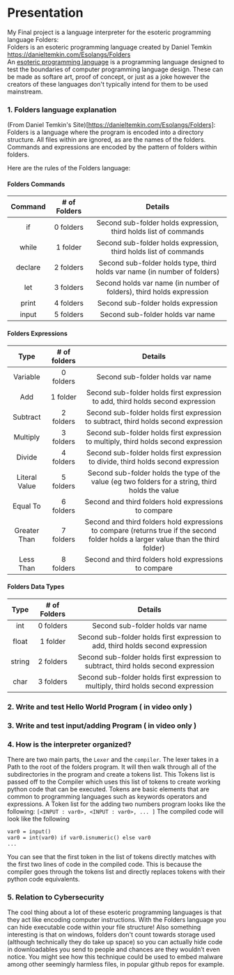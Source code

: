 # Presentation
My Final project is a language interpreter for the esoteric programming language Folders: \
Folders is an esoteric programming language created by Daniel Temkin https://danieltemkin.com/Esolangs/Folders \
An [esoteric programming language](https://en.wikipedia.org/wiki/Esoteric_programming_language) is a programming language designed to test the boundaries of computer programming language design. These can be made as softare art, proof of concept, or just as a joke however the creators of these languages don't typically intend for them to be used mainstream.

### 1. Folders language explanation
(From Daniel Temkin's Site)[https://danieltemkin.com/Esolangs/Folders]:
Folders is a language where the program is encoded into a directory structure. All files within are ignored, as are the names of the folders. Commands and expressions are encoded by the pattern of folders within folders. 

Here are the rules of the Folders language:
#### Folders Commands
| Command | # of Folders |                                  Details                                  |
|:-------:|:------------:|:-------------------------------------------------------------------------:|
| if      | 0 folders    | Second sub-folder holds expression, third holds list of commands          |
| while   | 1 folder     | Second sub-folder holds expression, third holds list of commands          |
| declare | 2 folders    | Second sub-folder holds type, third holds var name (in number of folders) |
| let     | 3 folders    | Second holds var name (in number of folders), third holds expression      |
| print   | 4 folders    | Second sub-folder holds expression                                        |
| input   | 5 folders    | Second sub-folder holds var name                                          |

#### Folders Expressions
|      Type     | # of folders |                                                               Details                                                               |
|:-------------:|:------------:|:-----------------------------------------------------------------------------------------------------------------------------------:|
| Variable      | 0 folders    | Second sub-folder holds var name                                                                                                    |
| Add           | 1 folder     | Second sub-folder holds first expression to add, third holds second expression                                                      |
| Subtract      | 2 folders    | Second sub-folder holds first expression to subtract, third holds second expression                                                 |
| Multiply      | 3 folders    | Second sub-folder holds first expression to multiply, third holds second expression                                                 |
| Divide        | 4 folders    | Second sub-folder holds first expression to divide, third holds second expression                                                   |
| Literal Value | 5 folders    | Second sub-folder holds the type of the value (eg two folders for a string, third holds the value                                   |
| Equal To      | 6 folders    | Second and third folders hold expressions to compare                                                                                |
| Greater Than  | 7 folders    | Second and third folders hold expressions to compare (returns true if the second folder holds a larger value than the third folder) |
| Less Than     | 8 folders    | Second and third folders hold expressions to compare                                                                                |

#### Folders Data Types
|  Type  | # of Folders |                                       Details                                       |
|:------:|:------------:|:-----------------------------------------------------------------------------------:|
| int    | 0 folders    | Second sub-folder holds var name                                                    |
| float  | 1 folder     | Second sub-folder holds first expression to add, third holds second expression      |
| string | 2 folders    | Second sub-folder holds first expression to subtract, third holds second expression |
| char   | 3 folders    | Second sub-folder holds first expression to multiply, third holds second expression |

### 2. Write and test Hello World Program ( in video only )
### 3. Write and test input/adding Program ( in video only )
### 4. How is the interpreter organized?
There are two main parts, the `Lexer` and the `compiler`. The lexer takes in a Path to the root of the folders program. It will then walk through all of the subdirectories in the program and create a tokens list. This Tokens list is passed off to the Compiler which uses this list of tokens to create working python code that can be executed.
Tokens are basic elements that are common to programming languages such as keywords operators and expressions.
A Token list for the adding two numbers program looks like the following:
`[<INPUT : var0>, <INPUT : var0>, ... ]`
The compiled code will look like the following
```
var0 = input()
var0 = int(var0) if var0.isnumeric() else var0
...
```
You can see that the first token in the list of tokens directly matches with the first two lines of code in the compiled code. This is because the compiler goes through the tokens list and directly replaces tokens with their python code equivalents.


### 5. Relation to Cybersecurity
The cool thing about a lot of these esoteric programming languages is that they act like encoding computer instructions. With the Folders language you can hide executable code within your file structure!
Also something interesting is that on windows, folders don't count towards storage used (although technically they do take up space) so you can actually hide code in downloadables you send to people and chances are they wouldn’t even notice. You might see how this technique could be used to embed malware among other seemingly harmless files, in popular github repos for example.
